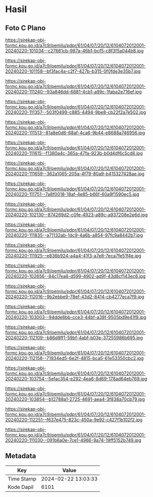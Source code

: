 # Hasil

## Foto C Plano

https://sirekap-obj-formc.kpu.go.id/a7c9/pemilu/pdpr/61/04/07/20/12/6104072012001-20240220-101034--c27661cb-987a-46b1-bcf5-c8f3f5a044b8.jpg

https://sirekap-obj-formc.kpu.go.id/a7c9/pemilu/pdpr/61/04/07/20/12/6104072012001-20240220-101158--bf3fac4a-c2f7-427b-b315-0f0fde3e35b7.jpg

https://sirekap-obj-formc.kpu.go.id/a7c9/pemilu/pdpr/61/04/07/20/12/6104072012001-20240220-111240--93a846dd-6881-4cb1-a99c-1faba2e716ef.jpg

https://sirekap-obj-formc.kpu.go.id/a7c9/pemilu/pdpr/61/04/07/20/12/6104072012001-20240220-111357--503f0499-c885-4494-9be8-cb22f2a7e502.jpg

https://sirekap-obj-formc.kpu.go.id/a7c9/pemilu/pdpr/61/04/07/20/12/6104072012001-20240220-111513--81a8e0d6-68af-4ca6-9b44-e8688a746956.jpg

https://sirekap-obj-formc.kpu.go.id/a7c9/pemilu/pdpr/61/04/07/20/12/6104072012001-20240220-111615--f1380a4c-365a-47fa-923b-b0d4df6c5cd6.jpg

https://sirekap-obj-formc.kpu.go.id/a7c9/pemilu/pdpr/61/04/07/20/12/6104072012001-20240220-111659--362a1065-205a-4f79-80a9-b415327428ae.jpg

https://sirekap-obj-formc.kpu.go.id/a7c9/pemilu/pdpr/61/04/07/20/12/6104072012001-20240220-111751--7a8f0018-18af-4e85-b66f-60a9f1590ec5.jpg

https://sirekap-obj-formc.kpu.go.id/a7c9/pemilu/pdpr/61/04/07/20/12/6104072012001-20240220-102130--874269d2-c0fe-4923-a89c-a937208e2e6d.jpg

https://sirekap-obj-formc.kpu.go.id/a7c9/pemilu/pdpr/61/04/07/20/12/6104072012001-20240220-111835--a71132ab-1dc9-4a6b-a854-97fc9a8442b7.jpg

https://sirekap-obj-formc.kpu.go.id/a7c9/pemilu/pdpr/61/04/07/20/12/6104072012001-20240220-111925--e836b924-a4a4-41f3-a7e8-7eca7fe51f4e.jpg

https://sirekap-obj-formc.kpu.go.id/a7c9/pemilu/pdpr/61/04/07/20/12/6104072012001-20240220-102656--84c17ea8-d599-4902-ad9f-43d8cf143ec6.jpg

https://sirekap-obj-formc.kpu.go.id/a7c9/pemilu/pdpr/61/04/07/20/12/6104072012001-20240220-112016--9b2ebbe9-78ef-43d2-8414-cb4277eca7f9.jpg

https://sirekap-obj-formc.kpu.go.id/a7c9/pemilu/pdpr/61/04/07/20/12/6104072012001-20240220-103003--94dde8bb-cce3-44bf-a38f-9505bd9e41f9.jpg

https://sirekap-obj-formc.kpu.go.id/a7c9/pemilu/pdpr/61/04/07/20/12/6104072012001-20240220-112109--b86d8ff1-59bf-4abf-b03e-37255986b695.jpg

https://sirekap-obj-formc.kpu.go.id/a7c9/pemilu/pdpr/61/04/07/20/12/6104072012001-20240220-112158--71934ed5-6e2f-4815-bca5-61e53350cbc2.jpg

https://sirekap-obj-formc.kpu.go.id/a7c9/pemilu/pdpr/61/04/07/20/12/6104072012001-20240220-103754--5efac354-e292-4ea6-8d69-178ad64eb769.jpg

https://sirekap-obj-formc.kpu.go.id/a7c9/pemilu/pdpr/61/04/07/20/12/6104072012001-20240220-103854--b12788a1-2725-4691-aea4-3f838a70cb79.jpg

https://sirekap-obj-formc.kpu.go.id/a7c9/pemilu/pdpr/61/04/07/20/12/6104072012001-20240220-112251--f637e475-823c-450a-9e92-c427f1b102f2.jpg

https://sirekap-obj-formc.kpu.go.id/a7c9/pemilu/pdpr/61/04/07/20/12/6104072012001-20240220-111030--091b6a0e-7ce1-4966-9a74-19ff5152b749.jpg


## Metadata

| Key        | Value               |
| ---------- | ------------------- |
| Time Stamp | 2024-02-22 13:03:33 |
| Kode Dapil | 6101                |



